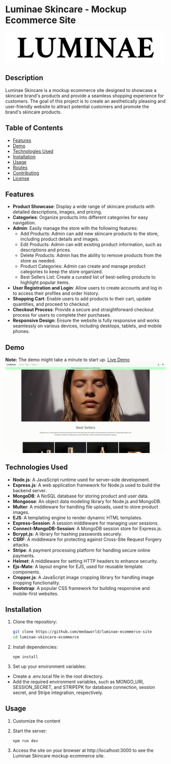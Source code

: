 # Luminae Skincare - Mockup Ecommerce Site

![Luminae Skincare Logo](/public/images/logo.png)

## Description

Luminae Skincare is a mockup ecommerce site designed to showcase a skincare brand's products and provide a seamless shopping experience for customers. The goal of this project is to create an aesthetically pleasing and user-friendly website to attract potential customers and promote the brand's skincare products.

## Table of Contents

- [Features](#features)
- [Demo](#demo)
- [Technologies Used](#technologies-used)
- [Installation](#installation)
- [Usage](#usage)
- [Routes](#routes)
- [Contributing](#contributing)
- [License](#license)

## Features

- **Product Showcase**: Display a wide range of skincare products with detailed descriptions, images, and pricing.
- **Categories**: Organize products into different categories for easy navigation.
- **Admin**: Easily manage the store with the following features:
  - Add Products: Admin can add new skincare products to the store, including product details and images.
  - Edit Products: Admin can edit existing product information, such as descriptions and prices.
  - Delete Products: Admin has the ability to remove products from the store as needed.
  - Product Categories: Admin can create and manage product categories to keep the store organized.
  - Best Sellers List: Create a curated list of best-selling products to highlight popular items.
- **User Registration and Login**: Allow users to create accounts and log in to access their profiles and order history.
- **Shopping Cart**: Enable users to add products to their cart, update quantities, and proceed to checkout.
- **Checkout Process**: Provide a secure and straightforward checkout process for users to complete their purchases.
- **Responsive Design**: Ensure the website is fully responsive and works seamlessly on various devices, including desktops, tablets, and mobile phones.

## Demo

**Note:** The demo might take a minute to start up.
[Live Demo](https://luminae-ecom.onrender.com/)
![Screenshot](/public/images/screenshot.png)

## Technologies Used

- **Node.js**: A JavaScript runtime used for server-side development.
- **Express.js**: A web application framework for Node.js used to build the backend server.
- **MongoDB**: A NoSQL database for storing product and user data.
- **Mongoose**: An object data modeling library for Node.js and MongoDB.
- **Multer**: A middleware for handling file uploads, used to store product images.
- **EJS**: A templating engine to render dynamic HTML templates.
- **Express-Session**: A session middleware for managing user sessions.
- **Connect-MongoDB-Session**: A MongoDB session store for Express.js.
- **Bcrypt.js**: A library for hashing passwords securely.
- **CSRF**: A middleware for protecting against Cross-Site Request Forgery attacks.
- **Stripe**: A payment processing platform for handling secure online payments.
- **Helmet**: A middleware for setting HTTP headers to enhance security.
- **Ejs-Mate**: A layout engine for EJS, used for reusable template components.
- **Cropper.js**: A JavaScript image cropping library for handling image cropping functionality.
- **Bootstrap**: A popular CSS framework for building responsive and mobile-first websites.

## Installation

1. Clone the repository:

   ```bash
   git clone https://github.com/medaworld/luminae-ecommerce-site
   cd luminae-skincare-ecommerce
   ```

2. Install dependencies:

   ```
   npm install
   ```

3. Set up your environment variables:

- Create a .env.local file in the root directory.
- Add the required environment variables, such as MONGO_URI, SESSION_SECRET, and STRIPEPK for database connection, session secret, and Stripe integration, respectively.

## Usage

1. Customize the content

2. Start the server:

   ```
   npm run dev
   ```

3. Access the site on your browser at http://localhost:3000 to see the Luminae Skincare mockup ecommerce site.
